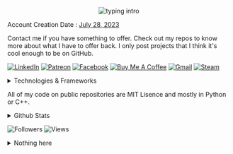 <p align="center"><img src="https://readme-typing-svg.herokuapp.com?color=00FF00&size=18&duration=3500&pause=100&center=true&vCenter=true&lines=Klaus+Jackson;" alt="typing intro"></p>

Account Creation Date : [July 28, 2023](https://github.com/KlausJackson?tab=overview&from=2023-07-01&to=2023-07-31)

Contact me if you have something to offer. Check out my repos to know more about what I have to offer back. I only post projects that I think it's cool enough to be on GitHub. <br>  

[![LinkedIn](https://img.shields.io/badge/LinkedIn-0077B5?style=for-the-badge&logo=linkedin&logoColor=white)](https://www.linkedin.com/in/KlausJackson/)
[![Patreon](https://img.shields.io/badge/Patreon-AC7AC2?style=for-the-badge&logo=patreon&logoColor=white)](https://patreon.com/KlausJackson)
[![Facebook](https://img.shields.io/badge/Facebook-0000FF?style=for-the-badge&logo=facebook&logoColor=white)](https://facebook.com/KlausJacksonV)
[![Buy Me A Coffee](https://img.shields.io/badge/BuyMeCoffee-FFFF00?style=for-the-badge&logo=buymeacoffee&logoColor=black)](https://buymeacoffee.com/KlausJackson)
[![Gmail](https://img.shields.io/badge/Gmail-D14836?style=for-the-badge&logo=gmail&logoColor=white)](mailto:KlausJackson2@gmail.com)
[![Steam](https://img.shields.io/badge/Steam-000050?style=for-the-badge&logo=steam&logoColor=white)](https://steamcommunity.com/id/KlausJackson/)  

<details>
    <summary>Technologies & Frameworks</summary>
    <p align="left">
        I'm currently learning about various technologies and frameworks, and I'm excited to broaden my knowledge in the following ones.
        <h4>Data Science & AI</h4>
        <img src="https://scipy.in/static/website/bootstrap-css/assets/images/backgrounds/SciPy_logo.png" alt="scipy" width="40"/> 
        <img src="https://github.com/devicons/devicon/blob/master/icons/keras/keras-original.svg" alt="keras" width="35"/>
        <img src="https://www.vectorlogo.zone/logos/opencv/opencv-icon.svg" alt="opencv" width="40"/> 
        <img src="https://www.vectorlogo.zone/logos/pytorch/pytorch-icon.svg" alt="pytorch" width="40"/>
        <img src="https://upload.wikimedia.org/wikipedia/commons/0/05/Scikit_learn_logo_small.svg" alt="scikit_learn" width="50" height="40"/>
        <h4>Others tools that I'm learning</h4>
        <img src="https://skillicons.dev/icons?i=jenkins,docker,kubernetes,dotnet,arduino,qt,nginx,unity&theme=dark" width="300">
    </p>
</details>

All of my code on public repositories are MIT Lisence and mostly in Python or C++. <br>

<details>
  <summary>Github Stats</summary>

  ![Klaus Jackson's Analysis](https://github-profile-summary-cards.vercel.app/api/cards/profile-details?username=KlausJackson&theme=transparent)
  [![Klaus Jackson's GitHub stats](https://github-readme-stats.vercel.app/api?username=KlausJackson&show_icons=true&hide=prs,contribs&theme=transparent&text_color=797ef6&rank_icon=percentile&show=discussions_started,discussions_answered)](https://github.com/anuraghazra/github-readme-stats)
  ![Top Langs](https://github-readme-stats.vercel.app/api/top-langs/?username=KlausJackson&layout=compact&show_icons=true&theme=transparent&text_color=797ef6)  
  ![Streak Stats](https://streak-stats.demolab.com/?user=KlausJackson&theme=transparent)
  ![Commit Analysis](https://github-profile-summary-cards.vercel.app/api/cards/productive-time?username=KlausJackson&theme=transparent)
  [![Readme Card](https://github-readme-stats.vercel.app/api/pin/?username=KlausJackson&show_icons=true&theme=transparent&text_color=797ef6&repo=Student-Management-System)](https://github.com/KlausJackson/Student-Management-System)
  [![Readme Card](https://github-readme-stats.vercel.app/api/pin/?username=KlausJackson&show_icons=true&theme=transparent&text_color=797ef6&repo=Chat-Room)](https://github.com/KlausJackson/Chat-Room)

</details>

![Followers](https://img.shields.io/github/followers/KlausJackson)
![Views](https://komarev.com/ghpvc/?username=KlausJackson&style=fflat-square&color=blue)

<details>
  <summary>Nothing here</summary>
  
  ![](jnrhd.jpeg)
</details>
